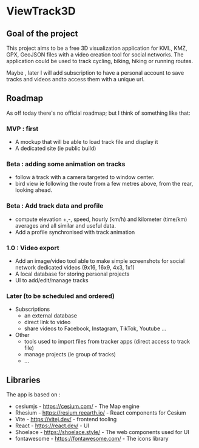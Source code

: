 # ViewTrack3D

## Goal of the project

This project aims to be a free 3D visualization application for KML, KMZ, GPX, GeoJSON files with a video creation tool
for social networks.
The application could be used to track cycling, biking, hiking or running routes.

Maybe , later I will add subscription to have a personal account to save tracks and videos andto access them with a
unique url.

## Roadmap

As off today there's no official roadmap;
but I think of something like that:

### MVP : first

* A mockup that will be able to load track file and display it
* A dedicated site (ie public build)

### Beta : adding some animation on tracks

* follow à track with a camera targeted to window center.
* bird view ie following the route from a few metres above, from the rear, looking ahead.

### Beta : Add track data and profile

* compute elevation +,-, speed,
  hourly (km/h) and kilometer (time/km) averages and all similar and useful data.
* Add a profile synchronised with track animation

### 1.0 : Video export

* Add an image/video tool able to make simple screenshots for social network dedicated videos (9x16, 16x9, 4x3, 1x1)
* A local database for storing personal projects
* UI to add/edit/manage tracks

### Later (to be scheduled and ordered)

* Subscriptions
    * an external database
    * direct link to video
    * share videos to Facebook, Instagram, TikTok, Youtube ...
* Other
    * tools used to import files from tracker apps (direct access to track file)
    * manage projects (ie group of tracks)
    * ...

## Libraries

The app is based on :

* cesiumjs - https://cesium.com/ - The Map engine
* Rhesium - https://resium.reearth.io/ - React components for Cesium
* Vite -  https://vitej.dev/ - frontend tooling
* React - https://react.dev/ - UI
* Shoelace - https://shoelace.style/ - The web components used for UI
* fontawesome - https://fontawesome.com/ - The icons library

